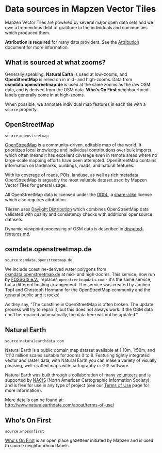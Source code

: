 # Data sources in Mapzen Vector Tiles

Mapzen Vector Tiles are powered by several major open data sets and we owe a tremendous debt of gratitude to the individuals and communities which produced them.

**Attribution is required** for many data providers. See the [Attribution](https://github.com/tilezen/vector-datasource/blob/master/docs/attribution.md) document for more information.

## What is sourced at what zooms?

Generally speaking, **Natural Earth** is used at low-zooms, and **OpenStreetMap** is relied on in mid- and high-zooms. Data from **osmdata.openstreetmap.de** is used at the same zooms as the raw OSM data, and is derived from the OSM data. **Who's On First** neighbourhood labels generally come in at high-zooms.

When possible, we annotate individual map features in each tile with a `source` property.


## OpenStreetMap

`source:openstreetmap`

[OpenStreetMap](https://www.openstreetmap.org/) is a community-driven, editable map of the world. It prioritizes local knowledge and individual contributions over bulk imports, which often means it has excellent coverage even in remote areas where no large-scale mapping efforts have been attempted. OpenStreetMap contains information on landmarks, buildings, roads, and natural features.

With its coverage of roads, POIs, landuse, as well as rich metadata, OpenStreetMap is arguably the most valuable dataset used by Mapzen Vector Tiles for general usage.

All OpenStreetMap data is licensed under the [ODbL](http://opendatacommons.org/licenses/odbl/), a [share-alike](https://en.wikipedia.org/wiki/Share-alike) license which also requires attribution.

Tilezen uses [Daylight Distribution](https://daylightmap.org/) which combines OpenStreetMap data validated with quality and consistency checks with additional opensource datasets.

Dynamic viewpoint processing of OSM data is described in [disputed-features.md](disputed-features.md).

## osmdata.openstreetmap.de

`source:osmdata.openstreetmap.de`

We include coastline-derived water polygons from [osmdata.openstreetmap.de](https://osmdata.openstreetmap.de) at mid- and high-zooms. This service, now run by [FOSSGIS e.V.](https://www.fossgis.de/), replaces `openstreetmapdata.com` - it's the same service, but a different hosting arrangement. The service was created by Jochen Topf and Christoph Hormann for the OpenStreetMap community and the general public and it rocks!

As they say, "The coastline in OpenStreetMap is often broken. The update process will try to repair it, but this does not always work. If the OSM data can't be repaired automatically, the data here will not be updated."


## Natural Earth

`source:naturalearthdata.com`

Natural Earth is a public domain map dataset available at 1:10m, 1:50m, and 1:110 million scales suitable for zooms 0 to 8. Featuring tightly integrated vector and raster data, with Natural Earth you can make a variety of visually pleasing, well-crafted maps with cartography or GIS software.

Natural Earth was built through a collaboration of many [volunteers](http://www.naturalearthdata.com/about/contributors/) and is supported by [NACIS](http://www.nacis.org/) (North American Cartographic Information Society), and is free for use in any type of project (see our [Terms of Use](http://www.naturalearthdata.com/about/terms-of-use/) page for more information).

More details can be found at: http://www.naturalearthdata.com/about/terms-of-use/


## Who's On First

`source:whosonfirst`

[Who's On First](http://www.whosonfirst.org/) is an open place gazetteer initiated by Mapzen and is used to source neighbourhood labels.

